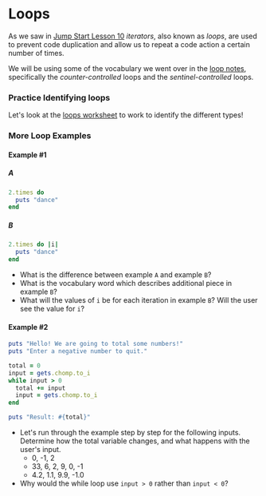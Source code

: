 # Loops

As we saw in [Jump Start Lesson 10](https://github.com/Ada-Developers-Academy/jump-start/tree/master/lessons/10-iterators) _iterators_, also known as _loops_, are used to prevent code duplication and allow us to repeat a code action a certain number of times.

We will be using some of the vocabulary we went over in the [loop notes](https://github.com/Ada-Developers-Academy/jump-start/blob/master/lessons/10-iterators/notes/loops.md), specifically the _counter-controlled_ loops and the _sentinel-controlled_ loops.

### Practice Identifying loops
Let's look at the [loops worksheet](https://github.com/Ada-Developers-Academy/jump-start/blob/master/lessons/10-iterators/assignments/loops-worksheet.md) to work to identify the different types!

### More Loop Examples
#### Example #1
##### A
```ruby
2.times do
  puts "dance"
end
```

##### B
```ruby
2.times do |i|
  puts "dance"
end
```

- What is the difference between example `A` and example `B`?
- What is the vocabulary word which describes additional piece in example `B`?
- What will the values of `i` be for each iteration in example `B`? Will the user see the value for `i`?

#### Example #2
```ruby
puts "Hello! We are going to total some numbers!"
puts "Enter a negative number to quit."

total = 0
input = gets.chomp.to_i
while input > 0
  total += input
  input = gets.chomp.to_i
end

puts "Result: #{total}"
```

- Let's run through the example step by step for the following inputs. Determine how the total variable changes, and what happens with the user's input.
  - 0, -1, 2
  - 33, 6, 2, 9, 0, -1
  - 4.2, 1.1, 9.9, -1.0
- Why would the while loop use `input > 0` rather than `input < 0`?
